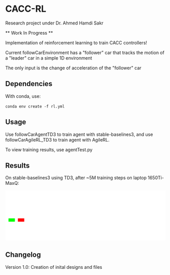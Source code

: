 # CACC-RL

Research project under Dr. Ahmed Hamdi Sakr
 
** Work In Progress **

Implementation of reinforcement learning to train CACC controllers! 

Current followCarEnvironment has a "follower" car that tracks the motion of a "leader" car in a simple 1D environment 

The only input is the change of acceleration of the "follower" car

## Dependencies

With conda, use: 

`conda env create -f rl.yml`

## Usage 

Use followCarAgentTD3 to train agent with stable-baselines3, and use followCarAgileRL_TD3 to train agent with AgileRL. 

To view training results, use agentTest.py 

## Results

On stable-baselines3 using TD3, after ~5M training steps on laptop 1650Ti-MaxQ: 

![followCar](https://github.com/stevfu/CACC-RL/blob/main/td3_followCar_v0.gif)

## Changelog 
Version 1.0: Creation of inital designs and files 
